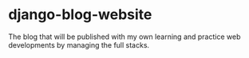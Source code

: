 # django-blog-website
The blog that will be published with my own learning and practice web developments by managing the full stacks.

